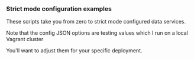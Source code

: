 ### Strict mode configuration examples

These scripts take you from zero to strict mode configured data services.

Note that the config JSON options are testing values which I run on a local Vagrant cluster

You'll want to adjust them for your specific deployment.
